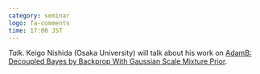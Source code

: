 ```yaml
---
category: seminar
logo: fa-comments
time: 17:00 JST
---
```


*Talk*.  Keigo Nishida (Osaka University) will talk about his work on [AdamB: Decoupled Bayes by Backprop With Gaussian Scale Mixture Prior](https://ieeexplore.ieee.org/abstract/document/9874837/).
